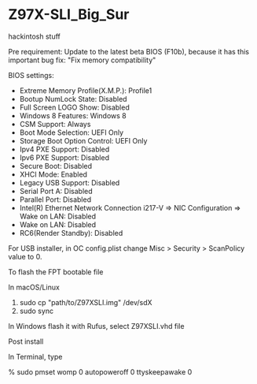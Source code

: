 # Z97X-SLI_Big_Sur
hackintosh stuff

Pre requirement: Update to the latest beta BIOS (F10b), because it has this important bug fix: "Fix memory compatibility"

BIOS settings:

- Extreme Memory Profile(X.M.P.): Profile1
- Bootup NumLock State: Disabled
- Full Screen LOGO Show: Disabled
- Windows 8 Features: Windows 8
- CSM Support: Always
- Boot Mode Selection: UEFI Only
- Storage Boot Option Control: UEFI Only
- Ipv4 PXE Support: Disabled
- Ipv6 PXE Support: Disabled
- Secure Boot: Disabled
- XHCI Mode: Enabled
- Legacy USB Support: Disabled
- Serial Port A: Disabled
- Parallel Port: Disabled
- Intel(R) Ethernet Network Connection i217-V => NIC Configuration => Wake on LAN: Disabled
- Wake on LAN: Disabled
- RC6(Render Standby): Disabled

For USB installer, in OC config.plist change Misc > Security > ScanPolicy value to 0.

To flash the FPT bootable file

In macOS/Linux

1. sudo cp "path/to/Z97XSLI.img" /dev/sdX
2. sudo sync

In Windows flash it with Rufus, select Z97XSLI.vhd file



Post install

In Terminal, type

% sudo pmset womp 0 autopoweroff 0 ttyskeepawake 0
